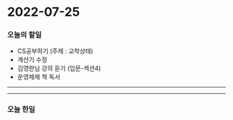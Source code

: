 2022-07-25
==========

### 오늘의 할일
* CS공부하기 (주제 : 교착상태)
* 계산기 수정
* 김영한님 강의 듣기 (입문-섹션4)
* 운영체제 책 독서

<hr/>
<hr/>

### 오늘 한일